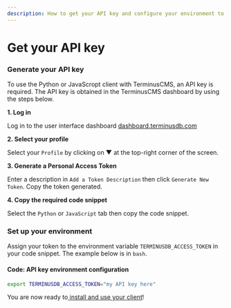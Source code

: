 ```yaml
---
description: How to get your API key and configure your environment to use with a client.
---
```


# Get your API key

### Generate your API key

To use the Python or JavaScropt client with TerminusCMS, an API key is required. The API key is obtained in the TerminusCMS dashboard by using the steps below.

**1. Log in**

Log in to the user interface dashboard [dashboard.terminusdb.com](https://dashboard.terminusdb.com)

**2. Select your profile**

Select your `Profile` by clicking on ▼ at the top-right corner of the screen.

**3. Generate a Personal Access Token**

Enter a description in `Add a Token Description` then click `Generate New Token`. Copy the token generated.

**4. Copy the required code snippet**

Select the `Python` or `JavaScript` tab then copy the code snippet.

### Set up your environment

Assign your token to the environment variable `TERMINUSDB_ACCESS_TOKEN` in your code snippet. The example below is in `bash`.

#### Code: API key environment configuration

```bash
export TERMINUSDB_ACCESS_TOKEN="my API key here"
```

You are now ready to[ install and use your client](start-with-client.md)!
